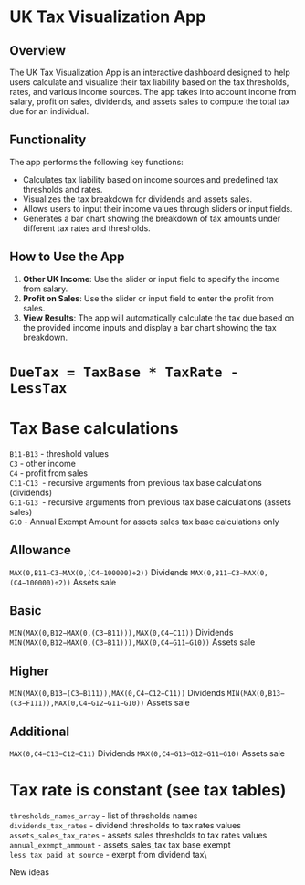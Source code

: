 # UK Tax Visualization App

## Overview
The UK Tax Visualization App is an interactive dashboard designed to help users calculate and visualize their tax liability based on the tax thresholds, rates, and various income sources. The app takes into account income from salary, profit on sales, dividends, and assets sales to compute the total tax due for an individual.

## Functionality
The app performs the following key functions:
- Calculates tax liability based on income sources and predefined tax thresholds and rates.
- Visualizes the tax breakdown for dividends and assets sales.
- Allows users to input their income values through sliders or input fields.
- Generates a bar chart showing the breakdown of tax amounts under different tax rates and thresholds.

## How to Use the App
1. **Other UK Income**: Use the slider or input field to specify the income from salary.
2. **Profit on Sales**: Use the slider or input field to enter the profit from sales.
3. **View Results**: The app will automatically calculate the tax due based on the provided income inputs and display a bar chart showing the tax breakdown.



# `DueTax = TaxBase * TaxRate - LessTax`
# Tax Base calculations
`B11-B13` - threshold values\
`C3` - other income\
`C4` - profit from sales\
`C11-C13 `- recursive arguments from previous tax base calculations (dividends)\
`G11-G13 `- recursive arguments from previous tax base calculations (assets sales)\
`G10` - Annual Exempt Amount for assets sales tax base calculations only


## Allowance
`MAX(0,B11−C3−MAX(0,(C4−100000)÷2))`                Dividends
`MAX(0,B11−C3−MAX(0,(C4−100000)÷2))`                Assets sale
## Basic
`MIN(MAX(0,B12−MAX(0,(C3−B11))),MAX(0,C4−C11))`     Dividends
`MIN(MAX(0,B12−MAX(0,(C3−B11))),MAX(0,C4−G11−G10))` Assets sale
## Higher
`MIN(MAX(0,B13−(C3−B111)),MAX(0,C4−C12−C11))`       Dividends
`MIN(MAX(0,B13−(C3−F111)),MAX(0,C4−G12−G11−G10))`   Assets sale

## Additional
`MAX(0,C4−C13−C12−C11)`                             Dividends
`MAX(0,C4−G13−G12−G11−G10)`                         Assets sale

# Tax rate is constant (see tax tables)

`thresholds_names_array` - list of thresholds names\
`dividends_tax_rates` - dividend thresholds to tax rates values\
`assets_sales_tax_rates` - assets sales thresholds to tax rates values\
`annual_exempt_ammount` - assets_sales_tax tax base exempt\
`less_tax_paid_at_source` - exerpt from dividend tax\

New ideas
